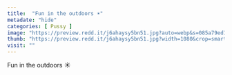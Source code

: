 ```yaml
---
title:  "Fun in the outdoors ☀️"
metadate: "hide"
categories: [ Pussy ]
image: "https://preview.redd.it/j6ahaysy5bn51.jpg?auto=webp&s=085a79ed1a10f9cdb8aadb4204ace2241177dfde"
thumb: "https://preview.redd.it/j6ahaysy5bn51.jpg?width=1080&crop=smart&auto=webp&s=26644c93c7782c503a6a9b0afad0cbdc39e9795e"
visit: ""
---
```

Fun in the outdoors ☀️
